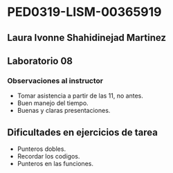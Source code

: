 # PED0319-LISM-00365919

## Laura Ivonne Shahidinejad Martinez 

## Laboratorio 08

### Observaciones al instructor
* Tomar asistencia a partir de las 11, no antes.
* Buen manejo del tiempo.
* Buenas y claras presentaciones.

## Dificultades en ejercicios de tarea
* Punteros dobles.
* Recordar los codigos.
* Punteros en las funciones.
